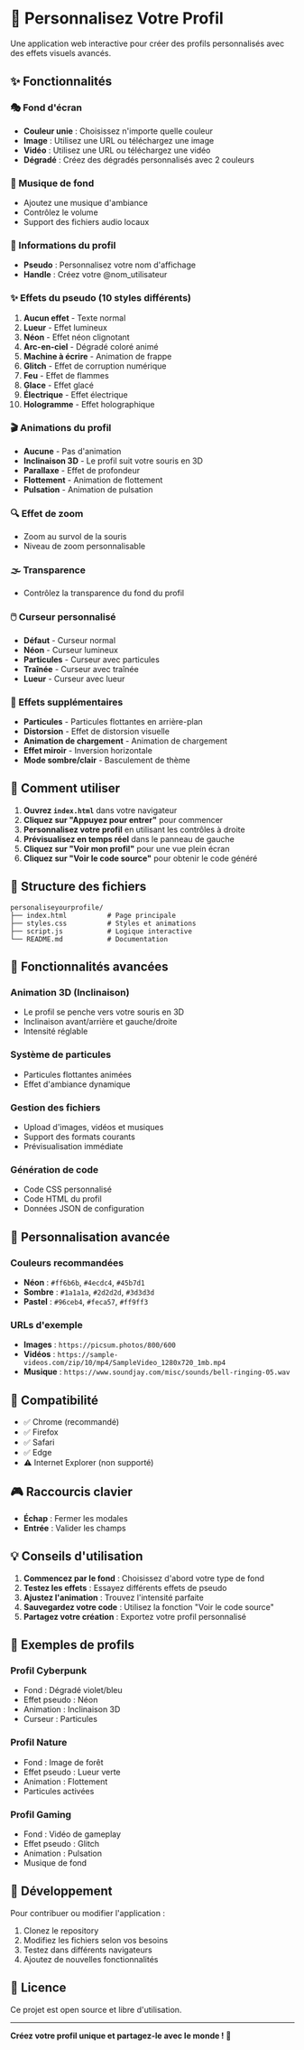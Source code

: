 # 🎨 Personnalisez Votre Profil

Une application web interactive pour créer des profils personnalisés avec des effets visuels avancés.

## ✨ Fonctionnalités

### 🎭 Fond d'écran
- **Couleur unie** : Choisissez n'importe quelle couleur
- **Image** : Utilisez une URL ou téléchargez une image
- **Vidéo** : Utilisez une URL ou téléchargez une vidéo
- **Dégradé** : Créez des dégradés personnalisés avec 2 couleurs

### 🎵 Musique de fond
- Ajoutez une musique d'ambiance
- Contrôlez le volume
- Support des fichiers audio locaux

### 👤 Informations du profil
- **Pseudo** : Personnalisez votre nom d'affichage
- **Handle** : Créez votre @nom_utilisateur

### ✨ Effets du pseudo (10 styles différents)
1. **Aucun effet** - Texte normal
2. **Lueur** - Effet lumineux
3. **Néon** - Effet néon clignotant
4. **Arc-en-ciel** - Dégradé coloré animé
5. **Machine à écrire** - Animation de frappe
6. **Glitch** - Effet de corruption numérique
7. **Feu** - Effet de flammes
8. **Glace** - Effet glacé
9. **Électrique** - Effet électrique
10. **Hologramme** - Effet holographique

### 🎬 Animations du profil
- **Aucune** - Pas d'animation
- **Inclinaison 3D** - Le profil suit votre souris en 3D
- **Parallaxe** - Effet de profondeur
- **Flottement** - Animation de flottement
- **Pulsation** - Animation de pulsation

### 🔍 Effet de zoom
- Zoom au survol de la souris
- Niveau de zoom personnalisable

### 🌫️ Transparence
- Contrôlez la transparence du fond du profil

### 🖱️ Curseur personnalisé
- **Défaut** - Curseur normal
- **Néon** - Curseur lumineux
- **Particules** - Curseur avec particules
- **Traînée** - Curseur avec traînée
- **Lueur** - Curseur avec lueur

### 🎪 Effets supplémentaires
- **Particules** - Particules flottantes en arrière-plan
- **Distorsion** - Effet de distorsion visuelle
- **Animation de chargement** - Animation de chargement
- **Effet miroir** - Inversion horizontale
- **Mode sombre/clair** - Basculement de thème

## 🚀 Comment utiliser

1. **Ouvrez `index.html`** dans votre navigateur
2. **Cliquez sur "Appuyez pour entrer"** pour commencer
3. **Personnalisez votre profil** en utilisant les contrôles à droite
4. **Prévisualisez en temps réel** dans le panneau de gauche
5. **Cliquez sur "Voir mon profil"** pour une vue plein écran
6. **Cliquez sur "Voir le code source"** pour obtenir le code généré

## 📁 Structure des fichiers

```
personaliseyourprofile/
├── index.html          # Page principale
├── styles.css          # Styles et animations
├── script.js           # Logique interactive
└── README.md           # Documentation
```

## 🎯 Fonctionnalités avancées

### Animation 3D (Inclinaison)
- Le profil se penche vers votre souris en 3D
- Inclinaison avant/arrière et gauche/droite
- Intensité réglable

### Système de particules
- Particules flottantes animées
- Effet d'ambiance dynamique

### Gestion des fichiers
- Upload d'images, vidéos et musiques
- Support des formats courants
- Prévisualisation immédiate

### Génération de code
- Code CSS personnalisé
- Code HTML du profil
- Données JSON de configuration

## 🎨 Personnalisation avancée

### Couleurs recommandées
- **Néon** : `#ff6b6b`, `#4ecdc4`, `#45b7d1`
- **Sombre** : `#1a1a1a`, `#2d2d2d`, `#3d3d3d`
- **Pastel** : `#96ceb4`, `#feca57`, `#ff9ff3`

### URLs d'exemple
- **Images** : `https://picsum.photos/800/600`
- **Vidéos** : `https://sample-videos.com/zip/10/mp4/SampleVideo_1280x720_1mb.mp4`
- **Musique** : `https://www.soundjay.com/misc/sounds/bell-ringing-05.wav`

## 🔧 Compatibilité

- ✅ Chrome (recommandé)
- ✅ Firefox
- ✅ Safari
- ✅ Edge
- ⚠️ Internet Explorer (non supporté)

## 🎮 Raccourcis clavier

- **Échap** : Fermer les modales
- **Entrée** : Valider les champs

## 💡 Conseils d'utilisation

1. **Commencez par le fond** : Choisissez d'abord votre type de fond
2. **Testez les effets** : Essayez différents effets de pseudo
3. **Ajustez l'animation** : Trouvez l'intensité parfaite
4. **Sauvegardez votre code** : Utilisez la fonction "Voir le code source"
5. **Partagez votre création** : Exportez votre profil personnalisé

## 🎨 Exemples de profils

### Profil Cyberpunk
- Fond : Dégradé violet/bleu
- Effet pseudo : Néon
- Animation : Inclinaison 3D
- Curseur : Particules

### Profil Nature
- Fond : Image de forêt
- Effet pseudo : Lueur verte
- Animation : Flottement
- Particules activées

### Profil Gaming
- Fond : Vidéo de gameplay
- Effet pseudo : Glitch
- Animation : Pulsation
- Musique de fond

## 🚀 Développement

Pour contribuer ou modifier l'application :

1. Clonez le repository
2. Modifiez les fichiers selon vos besoins
3. Testez dans différents navigateurs
4. Ajoutez de nouvelles fonctionnalités

## 📝 Licence

Ce projet est open source et libre d'utilisation.

---

**Créez votre profil unique et partagez-le avec le monde ! 🌟** 